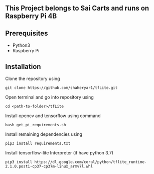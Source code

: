 ## This Project belongs to Sai Carts and runs on Raspberry Pi 4B 


## **Prerequisites**
 - Python3
 - Raspberry Pi


## **Installation**

 Clone the repository using 

``` git clone https://github.com/shaheryar1/tfLite.git  ```

 Open terminal and go into repository using 
 
 
 ``` cd <path-to-folder>/tfLite ```
 
 Install opencv and tensorflow using command 
 
 
 ``` bash get_pi_requirements.sh ```
 
 Install remaining dependencies using 
 
 ``` pip3 install requirements.txt ```
 
 Install tensorflow-lite Interpreter (if have python 3.7)
 
 ```pip3 install https://dl.google.com/coral/python/tflite_runtime-2.1.0.post1-cp37-cp37m-linux_armv7l.whl```
